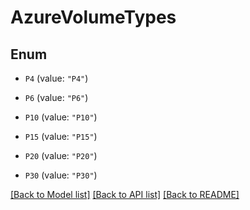 # AzureVolumeTypes

## Enum


* `P4` (value: `"P4"`)

* `P6` (value: `"P6"`)

* `P10` (value: `"P10"`)

* `P15` (value: `"P15"`)

* `P20` (value: `"P20"`)

* `P30` (value: `"P30"`)


[[Back to Model list]](../README.md#documentation-for-models) [[Back to API list]](../README.md#documentation-for-api-endpoints) [[Back to README]](../README.md)


